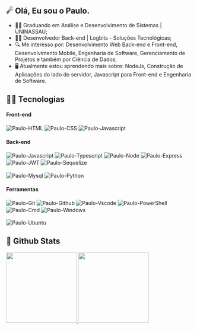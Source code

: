 ## ☄ Olá, Eu sou o Paulo.

* 👨‍🎓 Graduando em Análise e Desenvolvimento de Sistemas | UNINASSAU;
* 👨‍💻 Desenvolvedor Back-end | Logbits - Soluções Tecnológicas;
* 🔍 Me interesso por: Desenvolvimento Web Back-end e Front-end, Desenvolvimento Mobile, Engenharia de Software, Gerenciamento de Projetos e também por Ciência de Dados;
* 🖥️ Atualmente estou aprendendo mais sobre: NodeJs, Construção de Aplicações do lado do servidor, Javascript para Front-end e Engenharia de Software.

## 👨‍💻 Tecnologias

#### Front-end

<div style="display: inline_block">
    <img align="center" alt="Paulo-HTML" src="https://img.shields.io/badge/HTML5-E34F26?style=for-the-badge&logo=html5&logoColor=white">
    <img align="center" alt="Paulo-CSS" src="https://img.shields.io/badge/CSS3-1572B6?style=for-the-badge&logo=css3&logoColor=white">
    <img align="center" alt="Paulo-Javascript" src="https://img.shields.io/badge/JavaScript-F7DF1E?style=for-the-badge&logo=javascript&logoColor=black">
</div>

#### Back-end

<div style="display: inline_block">
    <img align="center" alt="Paulo-Javascript" src="https://img.shields.io/badge/JavaScript-F7DF1E?style=for-the-badge&logo=javascript&logoColor=black">
    <img align="center" alt="Paulo-Typescript" src="https://img.shields.io/badge/TypeScript-007ACC?style=for-the-badge&logo=typescript&logoColor=white">
    <img align="center" alt="Paulo-Node" src="https://img.shields.io/badge/Node.js-43853D?style=for-the-badge&logo=node.js&logoColor=white">
     <img align="center" alt="Paulo-Express" src="https://img.shields.io/badge/Express.js-404D59?style=for-the-badge">
    <img align="center" alt="Paulo-JWT" src="https://img.shields.io/badge/json%20web%20tokens-323330?style=for-the-badge&logo=json-web-tokens&logoColor=pink">
    <img align="center" alt="Paulo-Sequelize" src="https://img.shields.io/badge/sequelize-323330?style=for-the-badge&logo=sequelize&logoColor=blue"><br><br>
    <img align="center" alt="Paulo-Mysql" src="https://img.shields.io/badge/MySQL-005C84?style=for-the-badge&logo=mysql&logoColor=white">
    <img align="center" alt="Paulo-Python" src="https://img.shields.io/badge/Python-3776AB?style=for-the-badge&logo=python&logoColor=white">
</div>

#### Ferramentas
<div style="display: inline_block">
    <img align="center" alt="Paulo-Git" src="https://img.shields.io/badge/GIT-E44C30?style=for-the-badge&logo=git&logoColor=white">
    <img align="center" alt="Paulo-Github" src="https://img.shields.io/badge/GitHub-100000?style=for-the-badge&logo=github&logoColor=white">
    <img align="center" alt="Paulo-Vscode" src="https://img.shields.io/badge/Visual_Studio_Code-0078D4?style=for-the-badge&logo=visual%20studio%20code&logoColor=white">
    <img align="center" alt="Paulo-PowerShell" src="https://img.shields.io/badge/powershell-5391FE?style=for-the-badge&logo=powershell&logoColor=white">
    <img align="center" alt="Paulo-Cmd" src="https://img.shields.io/badge/windows%20terminal-4D4D4D?style=for-the-badge&logo=windows%20terminal&logoColor=white">
    <img align="center" alt="Paulo-Windows" src="https://img.shields.io/badge/Windows-0078D6?style=for-the-badge&logo=windows&logoColor=white"><br><br>
    <img align="center" alt="Paulo-Ubuntu" src="https://img.shields.io/badge/Ubuntu-E95420?style=for-the-badge&logo=ubuntu&logoColor=white">
</div>

## 🌟 Github Stats
<div>
  <a href="https://github.com/Paulo-Ed">
  <img height="190em" src="https://github-readme-stats.vercel.app/api?username=Paulo-Ed&include_all_commits=true&count_private=true&show_icons=true&theme=github_dark"/>
  <img height="190em" src="https://github-readme-stats.vercel.app/api/top-langs/?username=Paulo-Ed&langs_count=8&layout=compact&theme=github_dark"/>
</div>



